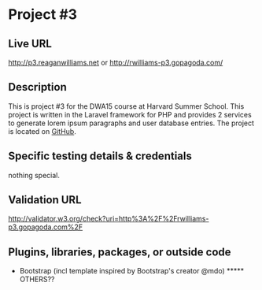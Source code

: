 # Project #3

## Live URL
<http://p3.reaganwilliams.net>
or
<http://rwilliams-p3.gopagoda.com/>


## Description
This is project #3 for the DWA15 course at Harvard Summer School. This project is written in the Laravel framework for PHP and provides 2 services to generate lorem ipsum paragraphs and user database entries. The project is located on [GitHub](https://github.com/reagan83/s15-p3).

## Specific testing details & credentials
nothing special.


## Validation URL
<http://validator.w3.org/check?uri=http%3A%2F%2Frwilliams-p3.gopagoda.com%2F>

## Plugins, libraries, packages, or outside code
* Bootstrap (incl template inspired by Bootstrap's creator @mdo)
***** OTHERS??